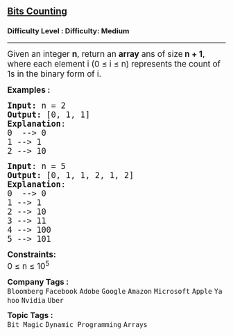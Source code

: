 <h2><a href="https://www.geeksforgeeks.org/problems/bits-counting/1?page=1&company=Google&sortBy=latest">Bits Counting</a></h2><h3>Difficulty Level : Difficulty: Medium</h3><hr><div class="problems_problem_content__Xm_eO"><p><span style="font-size: 14pt;">Given an integer <strong>n</strong>, return an <strong>array</strong> ans of size<strong> n + 1</strong>, where each element i (0 ≤ i ≤ n) represents the count of 1s in the binary form of i.</span></p>
<p><span style="font-size: 14pt;"><strong>Examples :</strong></span></p>
<pre><span style="font-size: 14pt;"><strong>Input: </strong>n = 2
<strong>Output:&nbsp;</strong>[0, 1, 1]
<strong>Explanation</strong>:<br>0  --&gt; 0<br>1 --&gt; 1<br>2 --&gt; 10<br></span></pre>
<pre><span style="font-size: 14pt;"><strong>Input</strong>: n = 5
<strong>Output: </strong>[0, 1, 1, 2, 1, 2] 
<strong>Explanation</strong>: <br>0  --&gt; 0<br>1 --&gt; 1<br>2 --&gt; 10<br>3 --&gt; 11<br>4 --&gt; 100<br>5 --&gt; 101</span></pre>
<p><span style="font-size: 14pt;"><strong>Constraints:</strong><br>0 ≤ n ≤ 10<sup>5</sup></span></p></div><p><span style=font-size:18px><strong>Company Tags : </strong><br><code>Bloomberg</code>&nbsp;<code>Facebook</code>&nbsp;<code>Adobe</code>&nbsp;<code>Google</code>&nbsp;<code>Amazon</code>&nbsp;<code>Microsoft</code>&nbsp;<code>Apple</code>&nbsp;<code>Yahoo</code>&nbsp;<code>Nvidia</code>&nbsp;<code>Uber</code>&nbsp;<br><p><span style=font-size:18px><strong>Topic Tags : </strong><br><code>Bit Magic</code>&nbsp;<code>Dynamic Programming</code>&nbsp;<code>Arrays</code>&nbsp;
